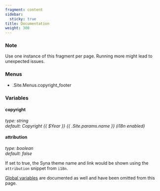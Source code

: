 ```yaml
---
fragment: content
sidebar:
  sticky: true
title: Documentation
weight: 300
---
```


### Note

Use one instance of this fragment per page. Running more might lead to unexpected issues.

### Menus

- .Site.Menus.copyright_footer

### Variables

#### copyright
*type: string*  
*default: Copyright {{ $Year }} {{ .Site.params.name }} (i18n enabled)*

#### attribution
*type: boolean*  
*default: false*

If set to true, the Syna theme name and link would be shown using the `attribution` snippet from `i18n`.

[Global variables](/docs/global-variables) are documented as well and have been omitted from this page.
